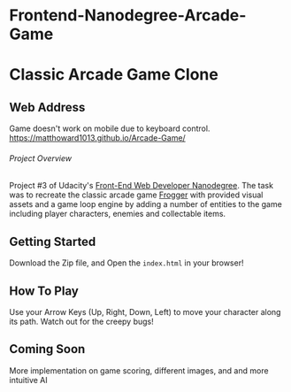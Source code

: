 Frontend-Nanodegree-Arcade-Game
===============================

# Classic Arcade Game Clone
## Web Address
Game doesn't work on mobile due to keyboard control.
https://matthoward1013.github.io/Arcade-Game/
###### Project Overview

Project #3 of Udacity's [Front-End Web Developer Nanodegree](https://www.udacity.com/course/front-end-web-developer-nanodegree--nd001). The task was to recreate the classic arcade game [Frogger](https://en.wikipedia.org/wiki/Frogger) with provided visual assets and a game loop engine by adding a number of entities to the game including player characters, enemies and collectable items.

## Getting Started

Download the Zip file, and Open the `index.html` in your browser!

## How To Play

Use your Arrow Keys (Up, Right, Down, Left) to move your character along its path. Watch out for the creepy bugs!

## Coming Soon

More implementation on game scoring, different images, and and more intuitive AI
